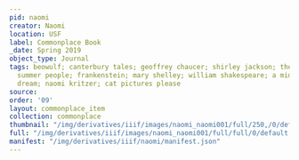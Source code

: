 ```yaml
---
pid: naomi
creator: Naomi
location: USF
label: Commonplace Book
_date: Spring 2019
object_type: Journal
tags: beowulf; canterbury tales; geoffrey chaucer; shirley jackson; the lottery; the
  summer people; frankenstein; mary shelley; william shakespeare; a midsummer night's
  dream; naomi kritzer; cat pictures please
source: 
order: '09'
layout: commonplace_item
collection: commonplace
thumbnail: "/img/derivatives/iiif/images/naomi_naomi001/full/250,/0/default.jpg"
full: "/img/derivatives/iiif/images/naomi_naomi001/full/full/0/default.jpg"
manifest: "/img/derivatives/iiif/naomi/manifest.json"
---
```

